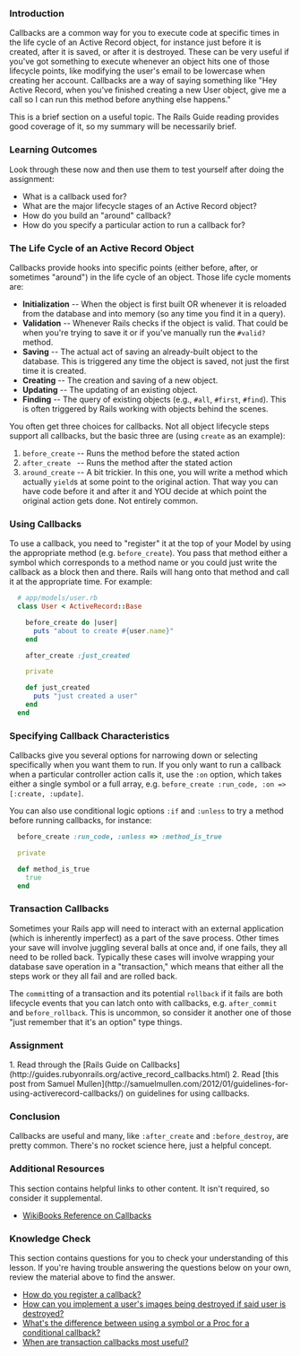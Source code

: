 ### Introduction

Callbacks are a common way for you to execute code at specific times in the life cycle of an Active Record object, for instance just before it is created, after it is saved, or after it is destroyed.  These can be very useful if you've got something to execute whenever an object hits one of those lifecycle points, like modifying the user's email to be lowercase when creating her account.  Callbacks are a way of saying something like "Hey Active Record, when you've finished creating a new User object, give me a call so I can run this method before anything else happens."

This is a brief section on a useful topic.  The Rails Guide reading provides good coverage of it, so my summary will be necessarily brief.

### Learning Outcomes
Look through these now and then use them to test yourself after doing the assignment:

* What is a callback used for?
* What are the major lifecycle stages of an Active Record object?
* How do you build an "around" callback?
* How do you specify a particular action to run a callback for?

### The Life Cycle of an Active Record Object

Callbacks provide hooks into specific points (either before, after, or sometimes "around") in the life cycle of an object.  Those life cycle moments are:

* **Initialization** -- When the object is first built OR whenever it is reloaded from the database and into memory (so any time you find it in a query).
* **Validation** -- Whenever Rails checks if the object is valid. That could be when you're trying to save it or if you've manually run the `#valid?` method.
* **Saving** -- The actual act of saving an already-built object to the database. This is triggered any time the object is saved, not just the first time it is created.
* **Creating** -- The creation and saving of a new object.
* **Updating** -- The updating of an existing object.
* **Finding** -- The query of existing objects (e.g., `#all`, `#first`, `#find`). This is often triggered by Rails working with objects behind the scenes.

You often get three choices for callbacks.  Not all object lifecycle steps support all callbacks, but the basic three are (using `create` as an example):

1. `before_create` -- Runs the method before the stated action
2. `after_create ` -- Runs the method after the stated action
3. `around_create` -- A bit trickier.  In this one, you will write a method which actually `yield`s at some point to the original action.  That way you can have code before it and after it and YOU decide at which point the original action gets done.  Not entirely common.

### Using Callbacks

To use a callback, you need to "register" it at the top of your Model by using the appropriate method (e.g. `before_create`).  You pass that method either a symbol which corresponds to a method name or you could just write the callback as a block then and there.  Rails will hang onto that method and call it at the appropriate time.  For example:

~~~ruby
  # app/models/user.rb
  class User < ActiveRecord::Base

    before_create do |user|
      puts "about to create #{user.name}"
    end

    after_create :just_created

    private

    def just_created
      puts "just created a user"
    end
  end
~~~

### Specifying Callback Characteristics

Callbacks give you several options for narrowing down or selecting specifically when you want them to run.  If you only want to run a callback when a particular controller action calls it, use the `:on` option, which takes either a single symbol or a full array, e.g. `before_create :run_code, :on => [:create, :update]`.

You can also use conditional logic options `:if` and `:unless` to try a method before running callbacks, for instance:

~~~ruby
  before_create :run_code, :unless => :method_is_true

  private

  def method_is_true
    true
  end
~~~

### Transaction Callbacks

Sometimes your Rails app will need to interact with an external application (which is inherently imperfect) as a part of the save process.  Other times your save will involve juggling several balls at once and, if one fails, they all need to be rolled back.  Typically these cases will involve wrapping your database save operation in a "transaction," which means that either all the steps work or they all fail and are rolled back.

The `commit`ting of a transaction and its potential `rollback` if it fails are both lifecycle events that you can latch onto with callbacks, e.g. `after_commit` and `before_rollback`.  This is uncommon, so consider it another one of those "just remember that it's an option" type things.

### Assignment

<div class="lesson-content__panel" markdown="1">
  1. Read through the [Rails Guide on Callbacks](http://guides.rubyonrails.org/active_record_callbacks.html)
  2. Read [this post from Samuel Mullen](http://samuelmullen.com/2012/01/guidelines-for-using-activerecord-callbacks/) on guidelines for using callbacks.
</div>

### Conclusion

Callbacks are useful and many, like `:after_create` and `:before_destroy`, are pretty common.  There's no rocket science here, just a helpful concept.

### Additional Resources
This section contains helpful links to other content. It isn't required, so consider it supplemental.

* [WikiBooks Reference on Callbacks](http://en.wikibooks.org/wiki/Ruby_on_Rails/ActiveRecord/Callbacks)

### Knowledge Check
This section contains questions for you to check your understanding of this lesson. If you're having trouble answering the questions below on your own, review the material above to find the answer.

 * <a class='knowledge-check-link' href='https://www.theodinproject.com/lessons/ruby-on-rails-active-record-callbacks#using-callbacks'>How do you register a callback?</a>
 * <a class='knowledge-check-link' href='https://guides.rubyonrails.org/active_record_callbacks.html#relational-callbacks'>How can you implement a user's images being destroyed if said user is destroyed?</a>
  * <a class='knowledge-check-link' href='https://guides.rubyonrails.org/active_record_callbacks.html#using-if-and-unless-with-a-symbol'>What's the difference between using a symbol or a Proc for a conditional callback?</a>
  * <a class='knowledge-check-link' href='https://guides.rubyonrails.org/active_record_callbacks.html#transaction-callbacks'>When are transaction callbacks most useful?</a>